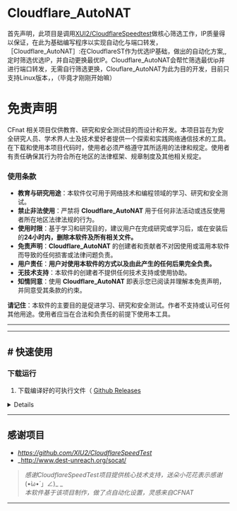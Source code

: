 # Cloudflare_AutoNAT
首先声明，此项目是调用[XUI2/CloudflareSpeedtest](https://github.com/XIU2/CloudflareSpeedTest)做核心筛选工作，IP质量得以保证，在此为基础编写程序以实现自动化与端口转发，
［Cloudflare_AutoNAT］:在CloudflareST作为优选IP基础，做出的自动化方案,,定时筛选优选IP，并自动更换最优IP。Cloudflare_AutoNAT会帮忙筛选最优ip并进行端口转发，无需自行筛选更换，Clouflare_AutoNAT为此为目的开发，目前只支持Linux版本，，（毕竟才刚刚开始嘛）


# 免责声明
CFnat 相关项目仅供教育、研究和安全测试目的而设计和开发。本项目旨在为安全研究人员、学术界人士及技术爱好者提供一个探索和实践网络通信技术的工具。
在下载和使用本项目代码时，使用者必须严格遵守其所适用的法律和规定。使用者有责任确保其行为符合所在地区的法律框架、规章制度及其他相关规定。


### 使用条款

- **教育与研究用途**：本软件仅可用于网络技术和编程领域的学习、研究和安全测试。
- **禁止非法使用**：严禁将 **Cloudflare_AutoNAT** 用于任何非法活动或违反使用者所在地区法律法规的行为。
- **使用时限**：基于学习和研究目的，建议用户在完成研究或学习后，或在安装后的**24小时内，删除本软件及所有相关文件。**
- **免责声明**：**Cloudflare_AutoNAT** 的创建者和贡献者不对因使用或滥用本软件而导致的任何损害或法律问题负责。
- **用户责任**：**用户对使用本软件的方式以及由此产生的任何后果完全负责。**
- **无技术支持**：本软件的创建者不提供任何技术支持或使用协助。
- **知情同意**：使用 **Cloudflare_AutoNAT** 即表示您已阅读并理解本免责声明，并同意受其条款的约束。

**请记住**：本软件的主要目的是促进学习、研究和安全测试。作者不支持或认可任何其他用途。使用者应当在合法和负责任的前提下使用本工具。

---
****
## \# 快速使用

### 下载运行
1. 下载编译好的可执行文件（ [Github Releases]([https://github.com/ASuzuhA/Cloudflare_AutoNAT/releases)


<details>   
「 Linux 系统下的使用示例 」

``` yaml
# git clone Cloundflare_AutoNAT
git clone https://github.com/ASuzuhA/Cloudflare_AutoNAT.git

# 进入文件夹
cd Cloundflare_AutoNAT

# 赋予执行权限
chmod +x Cloundflare_AutoNAT

# 运行
./CAT.sh
```
</details>


****

## 感谢项目

- _https://github.com/XIU2/CloudflareSpeedTest_
- _http://www.dest-unreach.org/socat/
  
> _感谢CloudflareSpeedTest项目提供核心技术支持，送朵小花花表示感谢_(•̀ω•́ 」∠)_ _  
> _本软件基于该项目制作，做了点自动化设置，灵感来自CFNAT_
 
****
